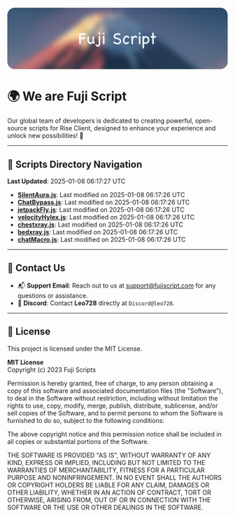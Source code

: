 ![Banner](.github/b.webp)

# 🌍 **We are Fuji Script**

Our global team of developers is dedicated to creating powerful, open-source scripts for Rise Client, designed to enhance your experience and unlock new possibilities! 🌟

---
<!-- SCRIPTS_NAVIGATION_START -->
## 📂 **Scripts Directory Navigation**

**Last Updated**: 2025-01-08 06:17:27 UTC

- **[SilentAura.js](scripts/SilentAura.js)**: Last modified on 2025-01-08 06:17:26 UTC
- **[ChatBypass.js](scripts/ChatBypass.js)**: Last modified on 2025-01-08 06:17:26 UTC
- **[jetpackFly.js](scripts/jetpackFly.js)**: Last modified on 2025-01-08 06:17:26 UTC
- **[velocityHylex.js](scripts/velocityHylex.js)**: Last modified on 2025-01-08 06:17:26 UTC
- **[chestxray.js](scripts/chestxray.js)**: Last modified on 2025-01-08 06:17:26 UTC
- **[bedxray.js](scripts/bedxray.js)**: Last modified on 2025-01-08 06:17:26 UTC
- **[chatMacro.js](scripts/chatMacro.js)**: Last modified on 2025-01-08 06:17:26 UTC

<!-- SCRIPTS_NAVIGATION_END -->

---

## 💬 **Contact Us**  
- 📬 **Support Email**: Reach out to us at [support@fujiscript.com](mailto:support@fujiscript.com) for any questions or assistance.  
- 💬 **Discord**: Contact **Leo728** directly at `Discord@leo728`.

---

## 📜 **License**

This project is licensed under the MIT License.  

**MIT License**  
Copyright (c) 2023 Fuji Scripts  

Permission is hereby granted, free of charge, to any person obtaining a copy of this software and associated documentation files (the "Software"), to deal in the Software without restriction, including without limitation the rights to use, copy, modify, merge, publish, distribute, sublicense, and/or sell copies of the Software, and to permit persons to whom the Software is furnished to do so, subject to the following conditions:  

The above copyright notice and this permission notice shall be included in all copies or substantial portions of the Software.  

THE SOFTWARE IS PROVIDED "AS IS", WITHOUT WARRANTY OF ANY KIND, EXPRESS OR IMPLIED, INCLUDING BUT NOT LIMITED TO THE WARRANTIES OF MERCHANTABILITY, FITNESS FOR A PARTICULAR PURPOSE AND NONINFRINGEMENT. IN NO EVENT SHALL THE AUTHORS OR COPYRIGHT HOLDERS BE LIABLE FOR ANY CLAIM, DAMAGES OR OTHER LIABILITY, WHETHER IN AN ACTION OF CONTRACT, TORT OR OTHERWISE, ARISING FROM, OUT OF OR IN CONNECTION WITH THE SOFTWARE OR THE USE OR OTHER DEALINGS IN THE SOFTWARE.  
